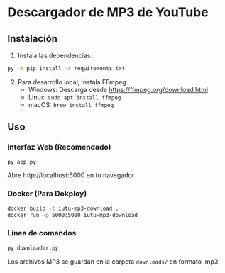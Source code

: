 # Descargador de MP3 de YouTube

## Instalación

1. Instala las dependencias:
```bash
py -m pip install -r requirements.txt
```

2. Para desarrollo local, instala FFmpeg:
   - Windows: Descarga desde https://ffmpeg.org/download.html
   - Linux: `sudo apt install ffmpeg`
   - macOS: `brew install ffmpeg`

## Uso

### Interfaz Web (Recomendado)
```bash
py app.py
```
Abre http://localhost:5000 en tu navegador

### Docker (Para Dokploy)
```bash
docker build -t iutu-mp3-download .
docker run -p 5000:5000 iutu-mp3-download
```

### Línea de comandos
```bash
py downloader.py
```

Los archivos MP3 se guardan en la carpeta `downloads/` en formato .mp3